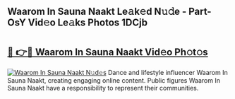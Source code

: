 ## Waarom In Sauna Naakt Le𝚊k𝚎d N𝚞𝚍e - Part-OsY Vid𝚎o Le𝚊ks Photos 1DCjb

# <h2><a href="http://fbasx94.evod.top/?m=Waarom+In+Sauna+Naakt">🔗 👉🔴 Waarom In Sauna Naakt Vid𝚎o Ph𝚘t𝚘s</a></h2>

[![Waarom In Sauna Naakt N𝚞d𝚎s](https://i.imgur.com/8V9OHl7.gif)](http://fbasx94.evod.top/?m=Waarom+In+Sauna+Naakt)
Dance and lifestyle influencer Waarom In Sauna Naakt, creating engaging online content. Public figures Waarom In Sauna Naakt have a responsibility to represent their communities. 
